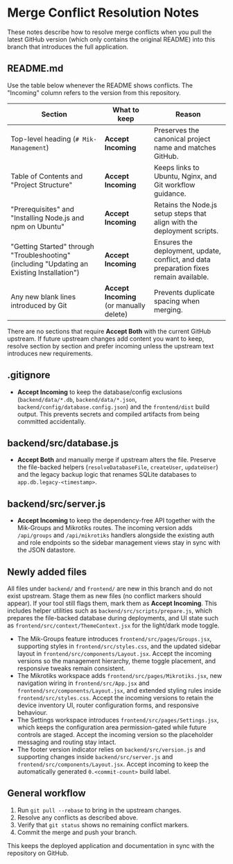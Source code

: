 # Merge Conflict Resolution Notes

These notes describe how to resolve merge conflicts when you pull the latest GitHub version (which only contains the original README) into this branch that introduces the full application.

## README.md

Use the table below whenever the README shows conflicts. The "Incoming" column refers to the version from this repository.

| Section | What to keep | Reason |
| --- | --- | --- |
| Top-level heading (`# Mik-Management`) | **Accept Incoming** | Preserves the canonical project name and matches GitHub. |
| Table of Contents and "Project Structure" | **Accept Incoming** | Keeps links to Ubuntu, Nginx, and Git workflow guidance. |
| "Prerequisites" and "Installing Node.js and npm on Ubuntu" | **Accept Incoming** | Retains the Node.js setup steps that align with the deployment scripts. |
| "Getting Started" through "Troubleshooting" (including "Updating an Existing Installation") | **Accept Incoming** | Ensures the deployment, update, conflict, and data preparation fixes remain available. |
| Any new blank lines introduced by Git | **Accept Incoming** (or manually delete) | Prevents duplicate spacing when merging. |

There are no sections that require **Accept Both** with the current GitHub upstream. If future upstream changes add content you want to keep, resolve section by section and prefer incoming unless the upstream text introduces new requirements.

## .gitignore

- **Accept Incoming** to keep the database/config exclusions (`backend/data/*.db`, `backend/data/*.json`, `backend/config/database.config.json`) and the `frontend/dist` build output. This prevents secrets and compiled artifacts from being committed accidentally.

## backend/src/database.js

- **Accept Both** and manually merge if upstream alters the file. Preserve the file-backed helpers (`resolveDatabaseFile`, `createUser`, `updateUser`) and the legacy backup logic that renames SQLite databases to `app.db.legacy-<timestamp>`.

## backend/src/server.js

- **Accept Incoming** to keep the dependency-free API together with the Mik-Groups and Mikrotiks routes. The incoming version adds `/api/groups` and `/api/mikrotiks` handlers alongside the existing auth and role endpoints so the sidebar management views stay in sync with the JSON datastore.

## Newly added files
All files under `backend/` and `frontend/` are new in this branch and do not exist upstream. Stage them as new files (no conflict markers should appear). If your tool still flags them, mark them as **Accept Incoming**. This includes helper utilities such as `backend/src/scripts/prepare.js`, which prepares the file-backed database during deployments, and UI state such as `frontend/src/context/ThemeContext.jsx` for the light/dark mode toggle.

- The Mik-Groups feature introduces `frontend/src/pages/Groups.jsx`, supporting styles in `frontend/src/styles.css`, and the updated sidebar layout in `frontend/src/components/Layout.jsx`. Accept the incoming versions so the management hierarchy, theme toggle placement, and responsive tweaks remain consistent.
- The Mikrotiks workspace adds `frontend/src/pages/Mikrotiks.jsx`, new navigation wiring in `frontend/src/App.jsx` and `frontend/src/components/Layout.jsx`, and extended styling rules inside `frontend/src/styles.css`. Accept the incoming versions to retain the device inventory UI, router configuration forms, and responsive behaviour.
- The Settings workspace introduces `frontend/src/pages/Settings.jsx`, which keeps the configuration area permission-gated while future controls are staged. Accept the incoming version so the placeholder messaging and routing stay intact.
- The footer version indicator relies on `backend/src/version.js` and supporting changes inside `backend/src/server.js` and `frontend/src/components/Layout.jsx`. Accept incoming to keep the automatically generated `0.<commit-count>` build label.

## General workflow
1. Run `git pull --rebase` to bring in the upstream changes.
2. Resolve any conflicts as described above.
3. Verify that `git status` shows no remaining conflict markers.
4. Commit the merge and push your branch.

This keeps the deployed application and documentation in sync with the repository on GitHub.
